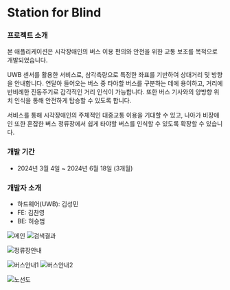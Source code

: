 # Station for Blind

### 프로젝트 소개
본 애플리케이션은 시각장애인의 버스 이용 편의와 안전을 위한 교통 보조를 목적으로 개발되었습니다.

UWB 센서를 활용한 서비스로, 삼각측량으로 특정한 좌표를 기반하여 상대거리 및 방향을 안내합니다. 
연달아 들어오는 버스 중 타야할 버스를 구분하는 데에 용이하고, 거리에 반비례한 진동주기로 감각적인 거리 인식이 가능합니다. 
또한 버스 기사와의 양방향 위치 인식을 통해 안전하게 탑승할 수 있도록 합니다.

서비스를 통해 시각장애인의 주체적인 대중교통 이용을 기대할 수 있고, 나아가 비장애인 또한 혼잡한 버스 정류장에서 쉽게 타야할 버스를 인식할 수 있도록 확장할 수 있습니다.

### 개발 기간
- 2024년 3월 4일 ~ 2024년 6월 18일 (3개월)

### 개발자 소개

- 하드웨어(UWB): 김성민
- FE: 김찬영
- BE: 허승범

![메인](https://github.com/V-rainstorming/Android-Station-for-Blind/blob/main/Group%20119%20(1).png)
![검색결과](https://github.com/V-rainstorming/Android-Station-for-Blind/blob/main/Group%20120.png)

![정류장안내](https://github.com/V-rainstorming/Android-Station-for-Blind/blob/main/Group%20133%20(2).png)

![버스안내1](https://github.com/V-rainstorming/Android-Station-for-Blind/blob/main/Group%20134.png)
![버스안내2](https://github.com/V-rainstorming/Android-Station-for-Blind/blob/main/Group%20161.png)

![노선도](https://github.com/V-rainstorming/Android-Station-for-Blind/blob/main/Group%20121%20(1).png)
